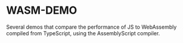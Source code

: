 # WASM-DEMO

Several demos that compare the performance of JS to WebAssembly compiled from TypeScript, using the AssemblyScript compiler. 
